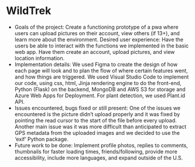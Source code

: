 # WildTrek

- Goals of the project: Create a functioning prototype of a pwa where users can upload pictures on their account, view others (if 13+), and learn more about the environment.
Desired user experience: Have the users be able to interact with the functions we implemented in the basic web app. Have them create an account, upload pictures, and view location information.
- Implementation details: We used Figma to create the design of how each page will look and to plan the flow of where certain features went, and how things are triggered. We used Visual Studio Code to implement our code, using css, html, Jinja rendering engine to do the front-end, Python (Flask) on the backend, MongoDB and AWS S3 for storage and Azure Web Apps for Deployment. For plant detection, we used Plant.id API.  
- Issues encountered, bugs fixed or still present: One of the issues we encountered is the picture didn’t upload properly and it was fixed by pointing the read cursor to the start of the file before every upload. Another main issue was it was more difficult than anticipated to extract GPS metadata from the uploaded images and we decided to use the ‘exif’ Python package. 
- Future work to be done: Implement profile photos, replies to comments, thumbnails for faster loading times, friends/following, provide more accessibility, include more languages, and expand outside of the U.S.
